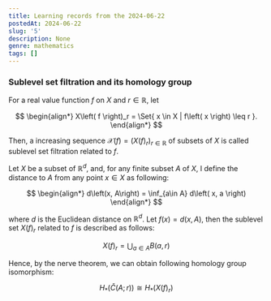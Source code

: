 ```yaml
---
title: Learning records from the 2024-06-22
postedAt: 2024-06-22
slug: '5'
description: None
genre: mathematics
tags: []
---
```


### Sublevel set filtration and its homology group

For a real value function $f$ on $X$ and $r \in \mathbb{R}$, let

$$
\begin{align*}
    X\left( f \right)_r = \Set{ x \in X | f\left( x \right) \leq r }.
\end{align*}
$$

Then, a increasing sequence $\mathcal{X}\left( f \right) = \left( X\left( f \right)_r \right)_{r\in\mathbb{R}}$ of subsets of $X$ is called sublevel set filtration related to $f$.

Let $X$ be a subset of $\mathbb{R}^d$, and, for any finite subset $A$ of $X$, I define the distance to $A$ from any point $x\in X$ as following:

$$
\begin{align*}
    d\left(x, A\right) = \inf_{a\in A} d\left( x, a \right)
\end{align*}
$$

where $d$ is the Euclidean distance on $\mathbb{R}^d$. Let $f\left(x\right) = d\left(x, A\right)$, then the sublevel set $X\left( f \right)_r$ related to $f$ is described as follows:

$$
X\left( f \right)_r = \bigcup_{a\in A} B\left( a, r\right)
$$

Hence, by the nerve theorem, we can obtain following homology group isomorphism:

$$
H_*\left( \check{C} \left( A; r \right) \right) \cong H_*\left( X\left( f \right)_r \right)
$$
